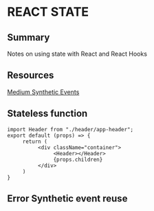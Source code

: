 # REACT STATE

## Summary

Notes on using state with React and React Hooks

## Resources

[Medium Synthetic Events](https://medium.com/trabe/react-syntheticevent-reuse-889cd52981b6)

## Stateless function

```
import Header from "./header/app-header";
export default (props) => {
     return (
          <div className="container">
               <Header></Header>
               {props.children}
          </div>
     )
}
```

## Error Synthetic event reuse
